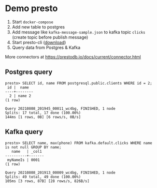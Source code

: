 # Demo presto

1. Start `docker-compose`
2. Add new table to postgres
3. Add message like `kafka-message-sample.json` to kafka topic `clicks` (create topic before publish message)
4. Start presto-cli ([download](https://prestodb.io/docs/current/installation/cli.html))
5. Query data from Postgres & Kafka

More connectors at https://prestodb.io/docs/current/connector.html

## Postgres query

```
presto> SELECT id, name FROM postgresql.public.clients WHERE id = 2;
 id |  name  
----+--------
  2 | name 2 
(1 row)

Query 20210808_201945_00011_wc4bg, FINISHED, 1 node
Splits: 17 total, 17 done (100.00%)
144ms [1 rows, 0B] [6 rows/s, 0B/s]
```

## Kafka query

```
presto> SELECT name, max(phone) FROM kafka.default.clicks WHERE name is not null GROUP BY name;
   name   | _col1 
----------+-------
 myNameIs | 0001  
(1 row)

Query 20210808_201913_00009_wc4bg, FINISHED, 1 node
Splits: 49 total, 49 done (100.00%)
105ms [3 rows, 87B] [28 rows/s, 826B/s]

```
